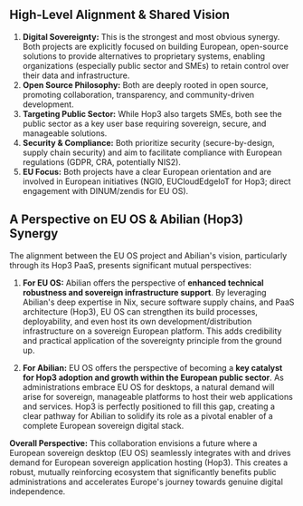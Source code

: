 
## High-Level Alignment & Shared Vision

1.  **Digital Sovereignty:** This is the strongest and most obvious synergy. Both projects are explicitly focused on building European, open-source solutions to provide alternatives to proprietary systems, enabling organizations (especially public sector and SMEs) to retain control over their data and infrastructure.
2.  **Open Source Philosophy:** Both are deeply rooted in open source, promoting collaboration, transparency, and community-driven development.
3.  **Targeting Public Sector:** While Hop3 also targets SMEs, both see the public sector as a key user base requiring sovereign, secure, and manageable solutions.
4.  **Security & Compliance:** Both prioritize security (secure-by-design, supply chain security) and aim to facilitate compliance with European regulations (GDPR, CRA, potentially NIS2).
5.  **EU Focus:** Both projects have a clear European orientation and are involved in European initiatives (NGI0, EUCloudEdgeIoT for Hop3; direct engagement with DINUM/zendis for EU OS).

## A Perspective on EU OS & Abilian (Hop3) Synergy

The alignment between the EU OS project and Abilian's vision, particularly through its Hop3 PaaS, presents significant mutual perspectives:

1.  **For EU OS:** Abilian offers the perspective of **enhanced technical robustness and sovereign infrastructure support**. By leveraging Abilian's deep expertise in Nix, secure software supply chains, and PaaS architecture (Hop3), EU OS can strengthen its build processes, deployability, and even host its own development/distribution infrastructure on a sovereign European platform. This adds credibility and practical application of the sovereignty principle from the ground up.

2.  **For Abilian:** EU OS offers the perspective of becoming a **key catalyst for Hop3 adoption and growth within the European public sector**. As administrations embrace EU OS for desktops, a natural demand will arise for sovereign, manageable platforms to host their web applications and services. Hop3 is perfectly positioned to fill this gap, creating a clear pathway for Abilian to solidify its role as a pivotal enabler of a complete European sovereign digital stack.

**Overall Perspective:** This collaboration envisions a future where a European sovereign desktop (EU OS) seamlessly integrates with and drives demand for European sovereign application hosting (Hop3). This creates a robust, mutually reinforcing ecosystem that significantly benefits public administrations and accelerates Europe's journey towards genuine digital independence.
